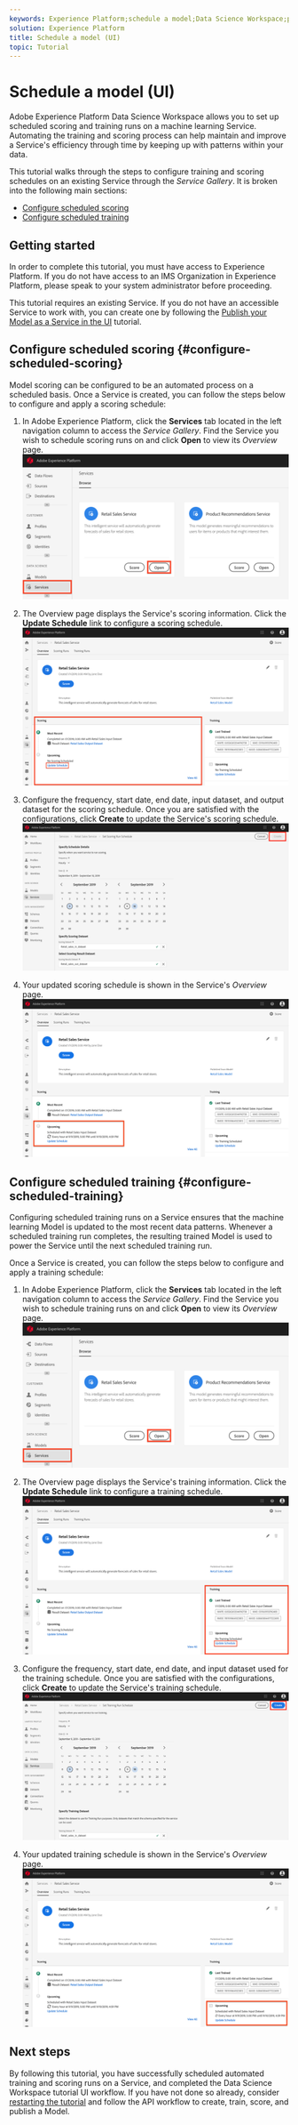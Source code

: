 ```yaml
---
keywords: Experience Platform;schedule a model;Data Science Workspace;popular topics
solution: Experience Platform
title: Schedule a model (UI)
topic: Tutorial
---
```


# Schedule a model (UI)

Adobe Experience Platform Data Science Workspace allows you to set up scheduled scoring and training runs on a machine learning Service. Automating the training and scoring process can help maintain and improve a Service's efficiency through time by keeping up with patterns within your data.

This tutorial walks through the steps to configure training and scoring schedules on an existing Service through the *Service Gallery*. It is broken into the following main sections:

-   [Configure scheduled scoring](#configure-scheduled-scoring)
-   [Configure scheduled training](#configure-scheduled-training)

## Getting started

In order to complete this tutorial, you must have access to Experience Platform. If you do not have access to an IMS Organization in Experience Platform, please speak to your system administrator before proceeding.

This tutorial requires an existing Service. If you do not have an accessible Service to work with, you can create one by following the [Publish your Model as a Service in the UI](./publish-model-service-ui.md) tutorial.

## Configure scheduled scoring {#configure-scheduled-scoring}

Model scoring can be configured to be an automated process on a scheduled basis. Once a Service is created, you can follow the steps below to configure and apply a scoring schedule:

1.  In Adobe Experience Platform, click the **Services** tab located in the left navigation column to access the *Service Gallery*. Find the Service you wish to schedule scoring runs on and click **Open** to view its *Overview* page.
![](../images/models-recipes/schedule/click_to_open.png)

2.  The Overview page displays the Service's scoring information. Click the **Update Schedule** link to configure a scoring schedule.
![](../images/models-recipes/schedule/service_overview_score.png)

3.  Configure the frequency, start date, end date, input dataset, and output dataset for the scoring schedule. Once you are satisfied with the configurations, click **Create** to update the Service's scoring schedule.
![](../images/models-recipes/schedule/14_configure_scoring_schedule.png)

4.  Your updated scoring schedule is shown in the Service's *Overview* page.
![](../images/models-recipes/schedule/service_with_scoring_schedule.png)


## Configure scheduled training {#configure-scheduled-training}

Configuring scheduled training runs on a Service ensures that the machine learning Model is updated to the most recent data patterns. Whenever a scheduled training run completes, the resulting trained Model is used to power the Service until the next scheduled training run. 

Once a Service is created, you can follow the steps below to configure and apply a training schedule:

1.  In Adobe Experience Platform, click the **Services** tab located in the left navigation column to access the *Service Gallery*. Find the Service you wish to schedule training runs on and click **Open** to view its *Overview* page.
![](../images/models-recipes/schedule/click_to_open.png)

2.  The Overview page displays the Service's training information. Click the **Update Schedule** link to configure a training schedule.
![](../images/models-recipes/schedule/service_overview_train.png)

3.  Configure the frequency, start date, end date, and input dataset used for the training schedule. Once you are satisfied with the configurations, click **Create** to update the Service's training schedule.
![](../images/models-recipes/schedule/12_configure_training_schedule.png)

4.  Your updated training schedule is shown in the Service's *Overview* page.
![](../images/models-recipes/schedule/service_with_training_schedule.png)

## Next steps

By following this tutorial, you have successfully scheduled automated training and scoring runs on a Service, and completed the Data Science Workspace tutorial UI workflow. If you have not done so already, consider [restarting the tutorial](./create-retails-sales-dataset.md) and follow the API workflow to create, train, score, and publish a Model.
